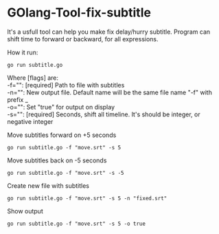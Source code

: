 # GOlang-Tool-fix-subtitle
It's a usfull tool can help you make fix delay/hurry subtitle. Program can shift time to forward or backward, for all expressions.

How it run:

    go run subtitle.go

Where [flags] are:<br>
  -f="": [required] Path to file with subtitles<br>
  -n="": New output file. Default name will be the same file name "-f" with prefix _<br>
  -o="": Set "true" for output on display<br>
  -s="": [required] Seconds, shift all timeline. It's should be integer, or negative integer<br>

Move subtitles forward on +5 seconds

    go run subtitle.go -f "move.srt" -s 5

Move subtitles back on -5 seconds

    go run subtitle.go -f "move.srt" -s -5

Create new file with subtitles 

    go run subtitle.go -f "move.srt" -s 5 -n "fixed.srt"

Show output 

    go run subtitle.go -f "move.srt" -s 5 -o true
